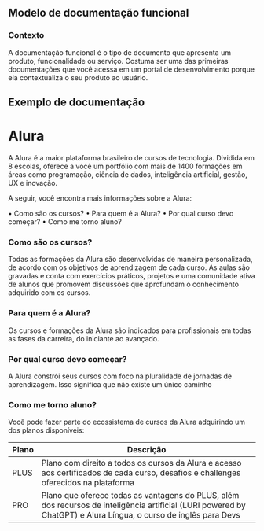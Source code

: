 ## Modelo de documentação funcional

### Contexto 
A documentação funcional é o tipo de documento que apresenta um produto, funcionalidade ou serviço. Costuma ser uma das primeiras documentações que você acessa em um portal de desenvolvimento porque ela contextualiza o seu produto ao usuário. 

## Exemplo de documentação 

# Alura 

A Alura é a maior plataforma brasileiro de cursos de tecnologia. Dividida em 8 escolas, oferece a você um portfólio com mais de 1400 formações em áreas como programação, ciência de dados, inteligência artificial, gestão, UX e inovação.

A seguir, você encontra mais informações sobre a Alura: 

• Como são os cursos? 
• Para quem é a Alura?
• Por qual curso devo começar?
• Como me torno aluno? 

### Como são os cursos? 

Todas as formações da Alura são desenvolvidas de maneira personalizada, de acordo com os objetivos de aprendizagem de cada curso. As aulas são gravadas e conta com exercícios práticos, projetos e uma comunidade ativa de alunos que promovem discussões que aprofundam o conhecimento adquirido com os cursos. 

### Para quem é a Alura? 

Os cursos e formações da Alura são indicados para profissionais em todas as fases da carreira, do iniciante ao avançado.

### Por qual curso devo começar? 

A Alura constrói seus cursos com foco na pluralidade de jornadas de aprendizagem. Isso significa que não existe um único caminho 

### Como me torno aluno? 

Você pode fazer parte do ecossistema de cursos da Alura adquirindo um dos planos disponíveis: 

| Plano | Descrição |
|-----------------------------------------------------------------------------------------------------------------|------------------------------------------------------------------------------------------------------------------------------------------------------------------------------------------------------------------------------------------------------------------------------------------------------------------------------------|
| PLUS | Plano com direito a todos os cursos da Alura e acesso aos certificados de cada curso, desafios e challenges oferecidos na plataforma |
| PRO | Plano que oferece todas as vantagens do PLUS, além dos recursos de inteligência artificial (LURI powered by ChatGPT) e Alura Língua, o curso de inglês para Devs |
